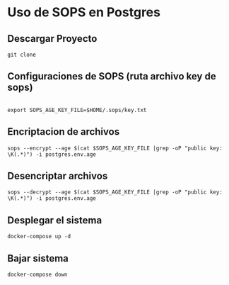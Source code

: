 # Uso de SOPS en Postgres 

## Descargar Proyecto 

```
git clone 

```


## Configuraciones de SOPS (ruta archivo key de sops)

```

export SOPS_AGE_KEY_FILE=$HOME/.sops/key.txt

```

## Encriptacion de archivos 

```
sops --encrypt --age $(cat $SOPS_AGE_KEY_FILE |grep -oP "public key: \K(.*)") -i postgres.env.age

```

## Desencriptar archivos 

```
sops --decrypt --age $(cat $SOPS_AGE_KEY_FILE |grep -oP "public key: \K(.*)") -i postgres.env.age

```

## Desplegar el sistema

```
docker-compose up -d
```

## Bajar sistema

```
docker-compose down
```


